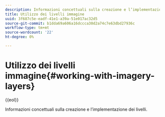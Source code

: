 ```yaml
---
description: Informazioni concettuali sulla creazione e l’implementazione dei livelli.
title: Utilizzo dei livelli immagine
uuid: 3f687c5e-eadf-41e1-a39a-51e017ac32d5
source-git-commit: b1dda69a606a16dccca30d2a74c7e63dbd27936c
workflow-type: tm+mt
source-wordcount: '22'
ht-degree: 0%

---
```



# Utilizzo dei livelli immagine{#working-with-imagery-layers}

{{eol}}

Informazioni concettuali sulla creazione e l’implementazione dei livelli.

